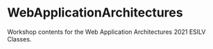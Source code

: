 # WebApplicationArchitectures

Workshop contents for the Web Application Architectures 2021 ESILV Classes.

